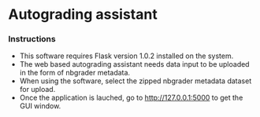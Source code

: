 # Autograding assistant

### Instructions
* This software requires Flask version 1.0.2 installed on the system. 
* The web based autograding assistant needs data input to be uploaded in the form of nbgrader metadata. 
* When using the software, select the zipped nbgrader metadata dataset for upload.
* Once the application is lauched, go to http://127.0.0.1:5000 to get the GUI window.
